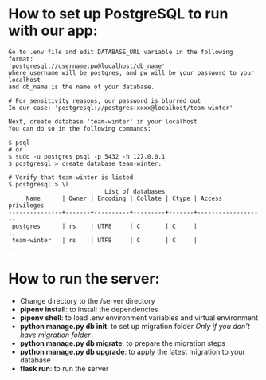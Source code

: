 # How to set up PostgreSQL to run with our app:
```
Go to .env file and edit DATABASE_URL variable in the following format:
'postgresql://username:pw@localhost/db_name'
where username will be postgres, and pw will be your password to your localhost
and db_name is the name of your database.

# For sensitivity reasons, our password is blurred out
In our case: 'postgresql://postgres:xxxx@localhost/team-winter'

Next, create database 'team-winter' in your localhost 
You can do so in the following commands:

$ psql
# or  
$ sudo -u postgres psql -p 5432 -h 127.0.0.1
$ postgresql > create database team-winter;

# Verify that team-winter is listed
$ postgresql > \l
                           List of databases
     Name      | Owner | Encoding | Collate | Ctype | Access privileges
---------------+-------+----------+---------+-------+-------------------
 postgres      | rs    | UTF8     | C       | C     |
..
 team-winter   | rs    | UTF8     | C       | C     |
..
```

# How to run the server:

- Change directory to the /server directory
- **pipenv install**: to install the dependencies
- **pipenv shell**: to load .env environment variables and virtual environment 
- **python manage.py db init**: to set up migration folder *Only if you don't have migration folder* 
- **python manage.py db migrate**: to prepare the migration steps
- **python manage.py db upgrade**: to apply the latest migration to your database
- **flask run**: to run the server
